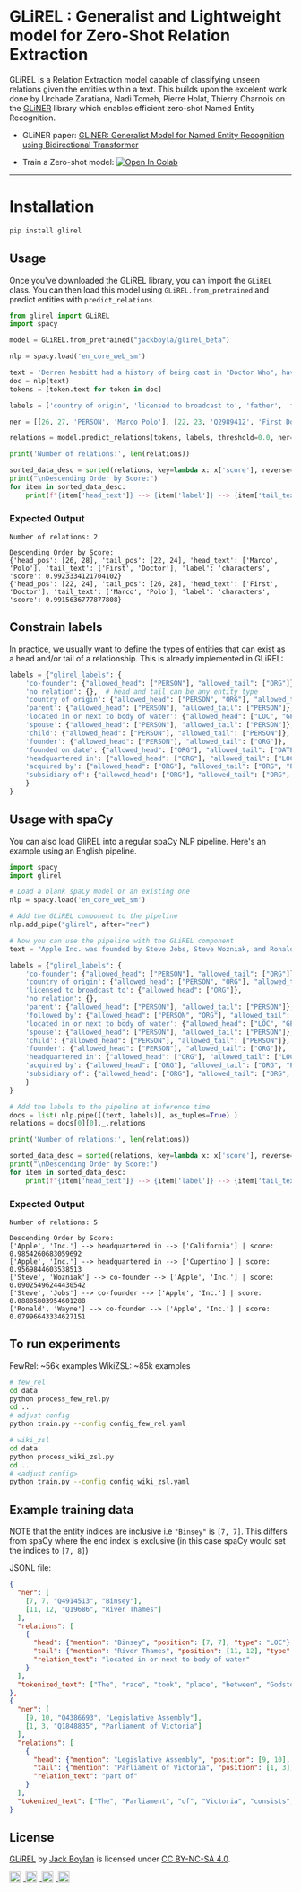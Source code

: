 # GLiREL : Generalist and Lightweight model for Zero-Shot Relation Extraction

GLiREL is a Relation Extraction model capable of classifying unseen relations given the entities within a text. This builds upon the excelent work done by Urchade Zaratiana, Nadi Tomeh, Pierre Holat, Thierry Charnois on the [GLiNER](https://github.com/urchade/GLiNER) library which enables efficient zero-shot Named Entity Recognition.

* GLiNER paper: [GLiNER: Generalist Model for Named Entity Recognition using Bidirectional Transformer](https://arxiv.org/abs/2311.08526)

* Train a Zero-shot model: <a href="https://colab.research.google.com/github/jackboyla/GLiREL/blob/main/train.ipynb" target="_blank">
  <img src="https://colab.research.google.com/assets/colab-badge.svg" alt="Open In Colab"/>
</a>

<!-- <img src="demo.jpg" alt="Demo Image" width="50%"/> -->

---
# Installation

```bash
pip install glirel
```

## Usage
Once you've downloaded the GLiREL library, you can import the `GLiREL` class. You can then load this model using `GLiREL.from_pretrained` and predict entities with `predict_relations`.

```python
from glirel import GLiREL
import spacy

model = GLiREL.from_pretrained("jackboyla/glirel_beta")

nlp = spacy.load('en_core_web_sm')

text = 'Derren Nesbitt had a history of being cast in "Doctor Who", having played villainous warlord Tegana in the 1964 First Doctor serial "Marco Polo".'
doc = nlp(text)
tokens = [token.text for token in doc]

labels = ['country of origin', 'licensed to broadcast to', 'father', 'followed by', 'characters']

ner = [[26, 27, 'PERSON', 'Marco Polo'], [22, 23, 'Q2989412', 'First Doctor']] # 'type' is not used -- it can be any string!

relations = model.predict_relations(tokens, labels, threshold=0.0, ner=ner, top_k=1)

print('Number of relations:', len(relations))

sorted_data_desc = sorted(relations, key=lambda x: x['score'], reverse=True)
print("\nDescending Order by Score:")
for item in sorted_data_desc:
    print(f"{item['head_text']} --> {item['label']} --> {item['tail_text']} | score: {item['score']}")
```

### Expected Output

```
Number of relations: 2

Descending Order by Score:
{'head_pos': [26, 28], 'tail_pos': [22, 24], 'head_text': ['Marco', 'Polo'], 'tail_text': ['First', 'Doctor'], 'label': 'characters', 'score': 0.9923334121704102}
{'head_pos': [22, 24], 'tail_pos': [26, 28], 'head_text': ['First', 'Doctor'], 'tail_text': ['Marco', 'Polo'], 'label': 'characters', 'score': 0.9915636777877808}
```

## Constrain labels
In practice, we usually want to define the types of entities that can exist as a head and/or tail of a relationship. This is already implemented in GLiREL:

```python
labels = {"glirel_labels": {
    'co-founder': {"allowed_head": ["PERSON"], "allowed_tail": ["ORG"]}, 
    'no relation': {},  # head and tail can be any entity type 
    'country of origin': {"allowed_head": ["PERSON", "ORG"], "allowed_tail": ["LOC", "GPE"]}, 
    'parent': {"allowed_head": ["PERSON"], "allowed_tail": ["PERSON"]}, 
    'located in or next to body of water': {"allowed_head": ["LOC", "GPE", "FAC"], "allowed_tail": ["LOC", "GPE"]},  
    'spouse': {"allowed_head": ["PERSON"], "allowed_tail": ["PERSON"]},  
    'child': {"allowed_head": ["PERSON"], "allowed_tail": ["PERSON"]},  
    'founder': {"allowed_head": ["PERSON"], "allowed_tail": ["ORG"]},  
    'founded on date': {"allowed_head": ["ORG"], "allowed_tail": ["DATE"]},
    'headquartered in': {"allowed_head": ["ORG"], "allowed_tail": ["LOC", "GPE", "FAC"]},  
    'acquired by': {"allowed_head": ["ORG"], "allowed_tail": ["ORG", "PERSON"]},  
    'subsidiary of': {"allowed_head": ["ORG"], "allowed_tail": ["ORG", "PERSON"]}, 
    }
}
```

## Usage with spaCy

You can also load GliREL into a regular spaCy NLP pipeline. Here's an example using an English pipeline.

```python
import spacy
import glirel

# Load a blank spaCy model or an existing one
nlp = spacy.load('en_core_web_sm')

# Add the GLiREL component to the pipeline
nlp.add_pipe("glirel", after="ner")

# Now you can use the pipeline with the GLiREL component
text = "Apple Inc. was founded by Steve Jobs, Steve Wozniak, and Ronald Wayne in April 1976. The company is headquartered in Cupertino, California."

labels = {"glirel_labels": {
    'co-founder': {"allowed_head": ["PERSON"], "allowed_tail": ["ORG"]}, 
    'country of origin': {"allowed_head": ["PERSON", "ORG"], "allowed_tail": ["LOC", "GPE"]}, 
    'licensed to broadcast to': {"allowed_head": ["ORG"]},  
    'no relation': {},  
    'parent': {"allowed_head": ["PERSON"], "allowed_tail": ["PERSON"]}, 
    'followed by': {"allowed_head": ["PERSON", "ORG"], "allowed_tail": ["PERSON", "ORG"]},  
    'located in or next to body of water': {"allowed_head": ["LOC", "GPE", "FAC"], "allowed_tail": ["LOC", "GPE"]},  
    'spouse': {"allowed_head": ["PERSON"], "allowed_tail": ["PERSON"]},  
    'child': {"allowed_head": ["PERSON"], "allowed_tail": ["PERSON"]},  
    'founder': {"allowed_head": ["PERSON"], "allowed_tail": ["ORG"]},  
    'headquartered in': {"allowed_head": ["ORG"], "allowed_tail": ["LOC", "GPE", "FAC"]},  
    'acquired by': {"allowed_head": ["ORG"], "allowed_tail": ["ORG", "PERSON"]},  
    'subsidiary of': {"allowed_head": ["ORG"], "allowed_tail": ["ORG", "PERSON"]}, 
    }
}

# Add the labels to the pipeline at inference time
docs = list( nlp.pipe([(text, labels)], as_tuples=True) )
relations = docs[0][0]._.relations

print('Number of relations:', len(relations))

sorted_data_desc = sorted(relations, key=lambda x: x['score'], reverse=True)
print("\nDescending Order by Score:")
for item in sorted_data_desc:
    print(f"{item['head_text']} --> {item['label']} --> {item['tail_text']} | score: {item['score']}")

```

### Expected Output

```
Number of relations: 5

Descending Order by Score:
['Apple', 'Inc.'] --> headquartered in --> ['California'] | score: 0.9854260683059692
['Apple', 'Inc.'] --> headquartered in --> ['Cupertino'] | score: 0.9569844603538513
['Steve', 'Wozniak'] --> co-founder --> ['Apple', 'Inc.'] | score: 0.09025496244430542
['Steve', 'Jobs'] --> co-founder --> ['Apple', 'Inc.'] | score: 0.08805803954601288
['Ronald', 'Wayne'] --> co-founder --> ['Apple', 'Inc.'] | score: 0.07996643334627151
```


## To run experiments

FewRel: ~56k examples
WikiZSL: ~85k examples

```bash
# few_rel
cd data
python process_few_rel.py
cd ..
# adjust config
python train.py --config config_few_rel.yaml
```

```bash
# wiki_zsl
cd data
python process_wiki_zsl.py
cd ..
# <adjust config>
python train.py --config config_wiki_zsl.yaml
```

## Example training data

NOTE that the entity indices are inclusive i.e `"Binsey"` is `[7, 7]`. This differs from spaCy where the end index is exclusive (in this case spaCy would set the indices to `[7, 8]`)

JSONL file:
```json
{
  "ner": [
    [7, 7, "Q4914513", "Binsey"], 
    [11, 12, "Q19686", "River Thames"]
  ], 
  "relations": [
    {
      "head": {"mention": "Binsey", "position": [7, 7], "type": "LOC"}, # 'type' is not used -- it can be any string!
      "tail": {"mention": "River Thames", "position": [11, 12], "type": "Q19686"}, 
      "relation_text": "located in or next to body of water"
    }
  ], 
  "tokenized_text": ["The", "race", "took", "place", "between", "Godstow", "and", "Binsey", "along", "the", "Upper", "River", "Thames", "."]
},
{
  "ner": [
    [9, 10, "Q4386693", "Legislative Assembly"], 
    [1, 3, "Q1848835", "Parliament of Victoria"]
  ], 
  "relations": [
    {
      "head": {"mention": "Legislative Assembly", "position": [9, 10], "type": "Q4386693"}, 
      "tail": {"mention": "Parliament of Victoria", "position": [1, 3], "type": "Q1848835"}, 
      "relation_text": "part of"
    }
  ], 
  "tokenized_text": ["The", "Parliament", "of", "Victoria", "consists", "of", "the", "lower", "house", "Legislative", "Assembly", ",", "the", "upper", "house", "Legislative", "Council", "and", "the", "Queen", "of", "Australia", "."]
}
```

## License

[GLiREL](https://github.com/jackboyla/GLiREL) by [Jack Boylan](https://github.com/jackboyla) is licensed under [CC BY-NC-SA 4.0](https://creativecommons.org/licenses/by-nc-sa/4.0/?ref=chooser-v1).

<a href="https://creativecommons.org/licenses/by-nc-sa/4.0/?ref=chooser-v1" target="_blank" rel="license noopener noreferrer">
    <img src="https://mirrors.creativecommons.org/presskit/icons/cc.svg?ref=chooser-v1" alt="CC Logo" style="height: 20px; margin-right: 5px; vertical-align: text-bottom;">
    <img src="https://mirrors.creativecommons.org/presskit/icons/by.svg?ref=chooser-v1" alt="BY Logo" style="height: 20px; margin-right: 5px; vertical-align: text-bottom;">
    <img src="https://mirrors.creativecommons.org/presskit/icons/nc.svg?ref=chooser-v1" alt="NC Logo" style="height: 20px; margin-right: 5px; vertical-align: text-bottom;">
    <img src="https://mirrors.creativecommons.org/presskit/icons/sa.svg?ref=chooser-v1" alt="SA Logo" style="height: 20px; margin-right: 5px; vertical-align: text-bottom;">
</a>



